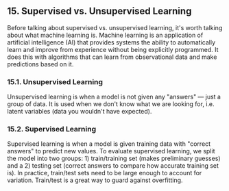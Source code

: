 ## 15. Supervised vs. Unsupervised Learning

Before talking about supervised vs. unsupervised learning, it's worth talking about what machine learning is.
Machine learning is an application of artificial intelligence (AI) that provides systems the ability to automatically learn and improve from experience without being explicitly programmed. It does this with algorithms that can learn from observational data and make predictions based on it.

### 15.1. Unsupervised Learning

Unsupervised learning is when a model is not given any "answers" — just a group of data. It is used when we don't know what we are looking for, i.e. latent variables (data you wouldn't have expected).

### 15.2. Supervised Learning

Supervised learning is when a model is given training data with "correct answers" to predict new values. To evaluate supervised learning, we split the model into two groups: 1) train/training set (makes preliminary guesses) and a 2) testing set (correct answers to compare how accurate training set is). In practice, train/test sets need to be large enough to account for variation. Train/test is a great way to guard against overfitting.
